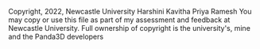 Copyright, 2022, Newcastle University
Harshini Kavitha Priya Ramesh
You may copy or use this file as part of my assessment and feedback at
Newcastle University. Full ownership of copyright is the university's, mine and the Panda3D developers
 

